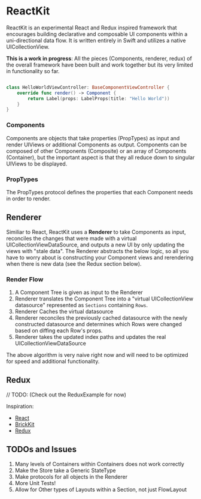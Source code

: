 # ReactKit
ReactKit is an experimental React and Redux inspired framework that encourages building declarative and composable UI components within a uni-directional data flow. It is written entirely in Swift and utilizes a native UICollectionView. 

**This is a work in progress**: All the pieces (Components, renderer, redux) of the overall framework have been built and work together but its very limited in functionality so far.

```swift

class HelloWorldViewController: BaseComponentViewController {
	override func render() -> Component {
		return Label(props: LabelProps(title: "Hello World"))
	}
}

```

### Components
Components are objects that take properties (PropTypes) as input and render UIViews or additional Components as output. Components can be composed of other Components  (Composite) or an array of Components (Container), but the important aspect is that they all reduce down to singular UIViews to be displayed.

### PropTypes
The PropTypes protocol defines the properties that each Component needs in order to render.

## Renderer
Similiar to React, ReactKit uses a **Renderer** to take Components as input, reconciles the changes that were made with a virtual UICollectionViewDataSource, and outputs a new UI by only updating the views with "stale data". The Renderer abstracts the below logic, so all you have to worry about is constructing your Component views and rerendering when there is new data (see the Redux section below).

### Render Flow
1. A Component Tree is given as input to the Renderer
2. Renderer translates the Component Tree into a "virtual UICollectionView datasource" represented as `Sections` containing `Rows`.
3. Renderer Caches the virtual datasource
4. Renderer reconciles the previously cached datasource with the newly constructed datasource and determines which Rows were changed based on diffing each Row's props.
5. Renderer takes the updated index paths and updates the real UICollectionViewDataSource

The above algorithm is very naive right now and will need to be optimized for speed and additional functionality.

## Redux
// TODO: (Check out the ReduxExample for now)

Inspiration:

- [React](https://facebook.github.io/react/)
- [BrickKit](https://github.com/wayfair/brickkit-ios)
- [Redux](http://redux.js.org/)

## TODOs and Issues
1. Many levels of Containers within Containers does not work correctly
2. Make the Store take a Generic StateType
3. Make protocols for all objects in the Renderer
4. More Unit Tests!
5. Allow for Other types of Layouts within a Section, not just FlowLayout
